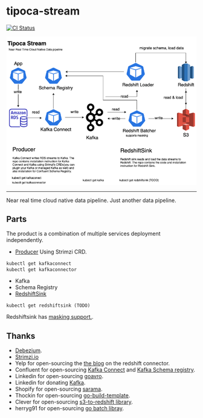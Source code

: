 # tipoca-stream
[![CI Status](https://travis-ci.com/practo/tipoca-stream.svg?token=kWeQdLBoqkiCi2kdxHdt&branch=master)](https://travis-ci.com/practo/tipoca-stream)

<img src="arch.png">

---

Near real time cloud native data pipeline. Just another data pipeline.

## Parts

The product is a combination of multiple services deployment independently.

- [Producer](https://github.com/practo/tipoca-stream/blob/master/producer/README.md) Using Strimzi CRD.
```
kubectl get kafkaconnect
kubectl get kafkaconnector
```
- Kafka
- Schema Registry
- [RedshiftSink](https://github.com/practo/tipoca-stream/blob/master/redshiftsink/README.md)
```
kubectl get redshiftsink (TODO)
```
Redshiftsink has [masking support.](https://github.com/practo/tipoca-stream/blob/master/redshiftsink/MASKING.md).

## Thanks

- [Debezium](https://debezium.io/).
- [Strimzi.io](http://strimzi.io/)
- Yelp for open-sourcing the [the blog](https://engineeringblog.yelp.com/2016/10/redshift-connector.html) on the redshift connector.
- Confluent for open-sourcing [Kafka Connect](https://docs.confluent.io/current/connect/index.html) and [Kafka Schema registry](https://github.com/confluentinc/schema-registry).
- Linkedin for open-sourcing [goavro](https://github.com/linkedin/goavro).
- Linkedin for donating [Kafka](https://kafka.apache.org).
- Shopify for open-sourcing [sarama](https://github.com/Shopify/sarama).
- Thockin for open-sourcing [go-build-template](https://github.com/thockin/go-build-template).
- Clever for open-sourcing [s3-to-redshift library](https://github.com/Clever/s3-to-redshift/).
- herryg91 for open-sourcing [go batch libray](https://github.com/herryg91/gobatch).
